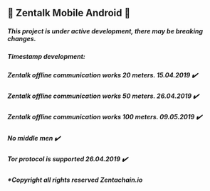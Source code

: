 ## :satellite: Zentalk Mobile Android :satellite:


##### This project is under active development, there may be breaking changes.

##### Timestamp development:

##### Zentalk offline communication works 20 meters. 15.04.2019 ✔️

##### Zentalk offline communication works 50 meters. 26.04.2019 ✔️

##### Zentalk offline communication works 100 meters. 09.05.2019 ✔️

##### No middle men ✔️

##### Tor protocol is supported 26.04.2019 ✔️

##### *Copyright all rights reserved Zentachain.io
